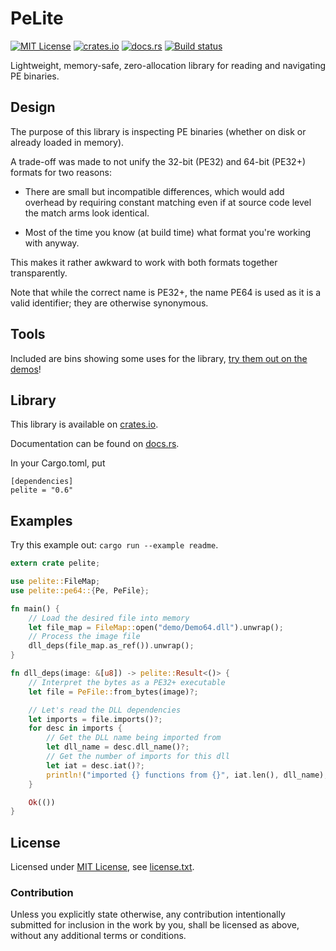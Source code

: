 PeLite
======

[![MIT License](https://img.shields.io/badge/License-MIT-yellow.svg)](https://opensource.org/licenses/MIT)
[![crates.io](https://img.shields.io/crates/v/pelite.svg)](https://crates.io/crates/pelite)
[![docs.rs](https://docs.rs/pelite/badge.svg)](https://docs.rs/pelite)
[![Build status](https://ci.appveyor.com/api/projects/status/6obf6w6awf4b540r/branch/master?svg=true)](https://ci.appveyor.com/project/CasualX/pelite/branch/master)

Lightweight, memory-safe, zero-allocation library for reading and navigating PE binaries.

Design
------

The purpose of this library is inspecting PE binaries (whether on disk or already loaded in memory).

A trade-off was made to not unify the 32-bit (PE32) and 64-bit (PE32+) formats for two reasons:

* There are small but incompatible differences, which would add overhead by requiring constant matching even if at source code level the match arms look identical.

* Most of the time you know (at build time) what format you're working with anyway.

This makes it rather awkward to work with both formats together transparently.

Note that while the correct name is PE32+, the name PE64 is used as it is a valid identifier; they are otherwise synonymous.

Tools
-----

Included are bins showing some uses for the library, [try them out on the demos](demo)!

Library
-------

This library is available on [crates.io](https://crates.io/crates/pelite).

Documentation can be found on [docs.rs](https://docs.rs/pelite/).

In your Cargo.toml, put

```
[dependencies]
pelite = "0.6"
```

Examples
--------

Try this example out: `cargo run --example readme`.

```rust
extern crate pelite;

use pelite::FileMap;
use pelite::pe64::{Pe, PeFile};

fn main() {
	// Load the desired file into memory
	let file_map = FileMap::open("demo/Demo64.dll").unwrap();
	// Process the image file
	dll_deps(file_map.as_ref()).unwrap();
}

fn dll_deps(image: &[u8]) -> pelite::Result<()> {
	// Interpret the bytes as a PE32+ executable
	let file = PeFile::from_bytes(image)?;

	// Let's read the DLL dependencies
	let imports = file.imports()?;
	for desc in imports {
		// Get the DLL name being imported from
		let dll_name = desc.dll_name()?;
		// Get the number of imports for this dll
		let iat = desc.iat()?;
		println!("imported {} functions from {}", iat.len(), dll_name);
	}

	Ok(())
}
```

License
-------

Licensed under [MIT License](https://opensource.org/licenses/MIT), see [license.txt](license.txt).

### Contribution

Unless you explicitly state otherwise, any contribution intentionally submitted
for inclusion in the work by you, shall be licensed as above, without any additional terms or conditions.
